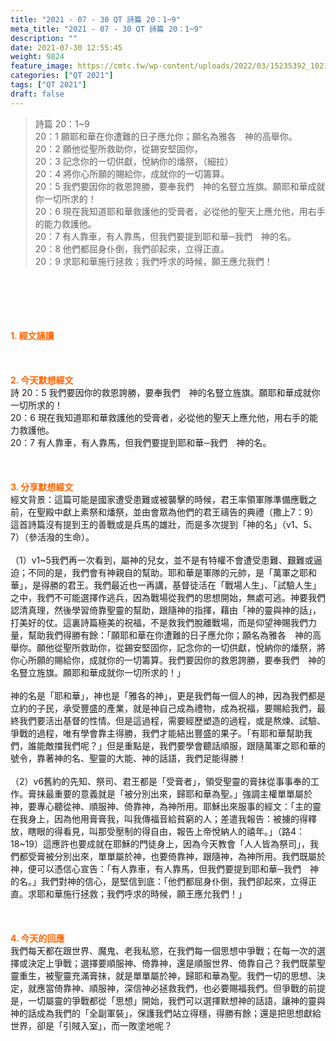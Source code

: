 ```yaml
---
title: "2021 - 07 - 30 QT 詩篇 20：1~9"
meta_title: "2021 - 07 - 30 QT 詩篇 20：1~9"
description: ""
date: 2021-07-30 12:55:45
weight: 9824
feature_image: https://cmtc.tw/wp-content/uploads/2022/03/15235392_10211799862337740_180693556567566654_o-1.webp
categories: ["QT 2021"]
tags: ["QT 2021"]
draft: false
---
```


<blockquote>詩篇 20：1~9<br />
20：1 願耶和華在你遭難的日子應允你；願名為雅各　神的高舉你。<br />
20：2 願他從聖所救助你，從錫安堅固你，<br />
20：3 記念你的一切供獻，悅納你的燔祭，（細拉）<br />
20：4 將你心所願的賜給你，成就你的一切籌算。<br />
20：5 我們要因你的救恩誇勝，要奉我們　神的名豎立旌旗。願耶和華成就你一切所求的！<br />
20：6 現在我知道耶和華救護他的受膏者，必從他的聖天上應允他，用右手的能力救護他。<br />
20：7 有人靠車，有人靠馬，但我們要提到耶和華─我們　神的名。<br />
20：8 他們都屈身仆倒，我們卻起來，立得正直。<br />
20：9 求耶和華施行拯救；我們呼求的時候，願王應允我們！</blockquote><br />
&nbsp;<br />
<br />
&nbsp;<br />
<br />
<span style="color: #ff6600;"><strong>1. </strong><strong>經文誦讀</strong></span><br />
<br />
<span style="color: #ff6600;"><strong> </strong></span><br />
<br />
<span style="color: #ff6600;"><strong>2. 今天默想</strong><strong>經文<br />
</strong></span>詩 20：5 我們要因你的救恩誇勝，要奉我們　神的名豎立旌旗。願耶和華成就你一切所求的！<br />
20：6 現在我知道耶和華救護他的受膏者，必從他的聖天上應允他，用右手的能力救護他。<br />
20：7 有人靠車，有人靠馬，但我們要提到耶和華─我們　神的名。<br />
<br />
&nbsp;<br />
<br />
<span style="color: #ff6600;"><strong>3. 分享默想經文<br />
</strong></span>經文背景：這篇可能是國家遭受患難或被襲擊的時候，君王率領軍隊準備應戰之前，在聖殿中獻上素祭和燔祭，並由會眾為他們的君王禱告的典禮（撒上7：9）這首詩篇沒有提到王的善戰或是兵馬的雄壯，而是多次提到「神的名」（v1、5、7）（參活潑的生命）。<br />
<br />
（1）v1~5我們再一次看到，屬神的兒女，並不是有特權不會遭受患難、艱難或逼迫；不同的是，我們會有神親自的幫助。耶和華是軍隊的元帥，是「萬軍之耶和華」，是得勝的君王。我們最近也一再講，基督徒活在「戰場人生」、「試驗人生」之中，我們不可能選擇作逃兵，因為戰場從我們的思想開始，無處可逃。神要我們認清真理，然後學習倚靠聖靈的幫助，跟隨神的指揮，藉由「神的靈與神的話」，打美好的仗。這裏詩篇極美的祝福，不是救我們脫離戰場，而是仰望神賜我們力量，幫助我們得勝有餘：「願耶和華在你遭難的日子應允你；願名為雅各　神的高舉你。願他從聖所救助你，從錫安堅固你，記念你的一切供獻，悅納你的燔祭，將你心所願的賜給你，成就你的一切籌算。我們要因你的救恩誇勝，要奉我們　神的名豎立旌旗。願耶和華成就你一切所求的！」<br />
<br />
神的名是「耶和華」，神也是「雅各的神」，更是我們每一個人的神，因為我們都是立約的子民，承受豐盛的產業，就是神自己成為禮物，成為祝福，要賜給我們，最終我們要活出基督的性情。但是這過程，需要經歷塑造的過程，或是熬煉、試驗、爭戰的過程，唯有學會靠主得勝，我們才能結出豐盛的果子。「有耶和華幫助我們，誰能敵擋我們呢？」但是重點是，我們要學會聽話順服，跟隨萬軍之耶和華的號令，靠著神的名、聖靈的大能、神的話語，我們足能得勝！<br />
<br />
（2）v6舊約的先知、祭司、君王都是「受膏者」，領受聖靈的膏抹從事事奉的工作。膏抹最重要的意義就是「被分別出來，歸耶和華為聖。」強調主權單單屬於神，要專心聽從神、順服神、倚靠神，為神所用。耶穌出來服事的經文：「主的靈在我身上，因為他用膏膏我，叫我傳福音給貧窮的人；差遣我報告：被擄的得釋放，瞎眼的得看見，叫那受壓制的得自由，報告上帝悅納人的禧年。」（路4：18~19）這應許也要成就在耶穌的門徒身上，因為今天教會「人人皆為祭司」，我們都受膏被分別出來，單單屬於神，也要倚靠神，跟隨神，為神所用。我們既屬於神，便可以憑信心宣告：「有人靠車，有人靠馬，但我們要提到耶和華─我們　神的名。」我們對神的信心，是堅信到底：「他們都屈身仆倒，我們卻起來，立得正直。求耶和華施行拯救；我們呼求的時候，願王應允我們！」<br />
<br />
&nbsp;<br />
<br />
<span style="color: #ff6600;"><strong>4. 今天的回應<br />
</strong></span>我們每天都在跟世界、魔鬼、老我私慾，在我們每一個思想中爭戰；在每一次的選擇或決定上爭戰；選擇要順服神、倚靠神，還是順服世界、倚靠自己？我們既蒙聖靈重生，被聖靈充滿膏抹，就是單單屬於神，歸耶和華為聖。我們一切的思想、決定，就應當倚靠神、順服神，深信神必拯救我們，也必要賜福我們。但爭戰的前提是，一切屬靈的爭戰都從「思想」開始，我們可以選擇默想神的話語，讓神的靈與神的話成為我們的「全副軍裝」，保護我們站立得穩，得勝有餘；還是把思想獻給世界，卻是「引賊入室」，而一敗塗地呢？<br />
<br />
&nbsp;
        